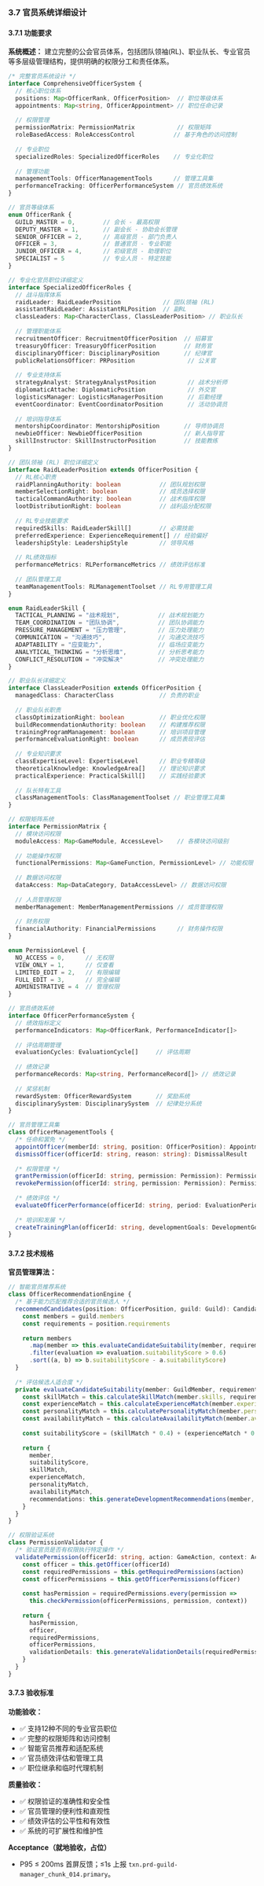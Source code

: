 ﻿---
PRD-ID: "PRD-GM-PRD-GUILD-MANAGER_CHUNK_014"
Title: "公会管理器PRD - 分片14"
Status: "Active"
Owner: "Product-Team"
Created: "2024-12-01T00:00:00Z"
Updated: "2025-08-22T00:00:00Z"
Version: "v1.2.0"
Priority: "High"
Risk: "Medium"
Depends-On:
  - "PRD-GM-BASE-ARCHITECTURE"
chunk: "14/24"
size: "8632 chars"
source: "PRD-Guild-Manager.md"
Arch-Refs: [CH01, CH02, CH03, CH04]
Test-Refs:
  - "tests/unit/guild-manager-chunk-014.spec.ts"
Monitors:
  - "txn.prd-guild-manager_chunk_014.primary"
SLO-Refs:
  - "UI_P95_100ms"
  - "EVENT_P95_50ms"
  - "CRASH_FREE_99.5"
ADRs: [ADR-0001, ADR-0002, ADR-0003, ADR-0004, ADR-0005, ADR-0007, ADR-0008]
Release_Gates:
  Quality_Gate:
    enabled: true
    threshold: "unit_test_coverage >= 80%"
    blockingFailures:
      - "test_failures"
      - "coverage_below_threshold"
    windowHours: 24
  Security_Gate:
    enabled: true
    threshold: "security_scan_passed == true"
    blockingFailures:
      - "security_vulnerabilities"
      - "dependency_vulnerabilities"
    windowHours: 12
  Performance_Gate:
    enabled: true
    threshold: "p95_response_time <= 100ms"
    blockingFailures:
      - "performance_regression"
      - "memory_leaks"
    windowHours: 6
  Acceptance_Gate:
    enabled: true
    threshold: "acceptance_criteria_met >= 95%"
    blockingFailures:
      - "acceptance_test_failures"
      - "user_story_incomplete"
    windowHours: 48
  API_Contract_Gate:
    enabled: true
    threshold: "api_contract_compliance >= 100%"
    blockingFailures:
      - "contract_violations"
      - "breaking_changes"
    windowHours: 12
  Sentry_Release_Health_Gate:
    enabled: true
    threshold: "crash_free_users >= 99.5% AND crash_free_sessions >= 99.9%"
    blockingFailures:
      - "crash_free_threshold_violation"
      - "insufficient_adoption_data" 
      - "release_health_regression"
    windowHours: 24
    params:
      sloRef: "CRASH_FREE_99.5"
      thresholds:
        crashFreeUsers: 99.5
        crashFreeSessions: 99.9
        minAdoptionPercent: 25
        durationHours: 24

Security_Policies:
  permissions:
    read:
      - "guild-member"
      - "guild-officer"
      - "guild-master"
    write:
      - "guild-officer"
      - "guild-master"
    admin:
      - "guild-master"
      - "system-admin"
  cspNotes: "Electron CSP: default-src 'self'; script-src 'self'; object-src 'none'; base-uri 'self'; connect-src 'self' https://api.${PRODUCT_DOMAIN}; style-src 'self' 'nonce-${NONCE_PLACEHOLDER}'; img-src 'self' data: https: ; font-src 'self'"
Traceability_Matrix:
  requirementTags:
    - "guild-management"
    - "user-experience"
    - "performance"
  acceptance:
    functional: "功能需求100%实现"
    performance: "性能指标达到SLO要求"
    security: "安全要求完全满足"
    usability: "用户体验达到设计标准"
  evidence:
    implementation: "源代码实现"
    testing: "自动化测试覆盖"
    documentation: "技术文档完备"
    validation: "用户验收确认"
  businessAcceptance:
    userStoryCompletion: "用户故事100%完成"
    businessRulesValidation: "业务规则验证通过"
    stakeholderApproval: "利益相关者确认"
---

### 3.7 官员系统详细设计

#### 3.7.1 功能要求

**系统概述：**
建立完整的公会官员体系，包括团队领袖(RL)、职业队长、专业官员等多层级管理结构，提供明确的权限分工和责任体系。

```typescript
/* 完整官员系统设计 */
interface ComprehensiveOfficerSystem {
  // 核心职位体系
  positions: Map<OfficerRank, OfficerPosition>  // 职位等级体系
  appointments: Map<string, OfficerAppointment> // 职位任命记录
  
  // 权限管理
  permissionMatrix: PermissionMatrix            // 权限矩阵
  roleBasedAccess: RoleAccessControl           // 基于角色的访问控制
  
  // 专业职位
  specializedRoles: SpecializedOfficerRoles    // 专业化职位
  
  // 管理功能
  managementTools: OfficerManagementTools      // 管理工具集
  performanceTracking: OfficerPerformanceSystem // 官员绩效系统
}

// 官员等级体系
enum OfficerRank {
  GUILD_MASTER = 0,        // 会长 - 最高权限
  DEPUTY_MASTER = 1,       // 副会长 - 协助会长管理
  SENIOR_OFFICER = 2,      // 高级官员 - 部门负责人
  OFFICER = 3,             // 普通官员 - 专业职能
  JUNIOR_OFFICER = 4,      // 初级官员 - 助理职位
  SPECIALIST = 5           // 专业人员 - 特定技能
}

// 专业化官员职位详细定义
interface SpecializedOfficerRoles {
  // 战斗指挥体系
  raidLeader: RaidLeaderPosition            // 团队领袖 (RL)
  assistantRaidLeader: AssistantRLPosition  // 副RL
  classLeaders: Map<CharacterClass, ClassLeaderPosition> // 职业队长
  
  // 管理职能体系  
  recruitmentOfficer: RecruitmentOfficerPosition  // 招募官
  treasuryOfficer: TreasuryOfficerPosition        // 财务官
  disciplinaryOfficer: DisciplinaryPosition       // 纪律官
  publicRelationsOfficer: PRPosition               // 公关官
  
  // 专业支持体系
  strategyAnalyst: StrategyAnalystPosition         // 战术分析师
  diplomaticAttache: DiplomaticPosition            // 外交官
  logisticsManager: LogisticsManagerPosition       // 后勤经理
  eventCoordinator: EventCoordinatorPosition       // 活动协调员
  
  // 培训指导体系
  mentorshipCoordinator: MentorshipPosition       // 导师协调员
  newbieOfficer: NewbieOfficerPosition            // 新人指导官
  skillInstructor: SkillInstructorPosition        // 技能教练
}

// 团队领袖 (RL) 职位详细定义
interface RaidLeaderPosition extends OfficerPosition {
  // RL核心职责
  raidPlanningAuthority: boolean           // 团队规划权限
  memberSelectionRight: boolean            // 成员选择权限
  tacticalCommandAuthority: boolean        // 战术指挥权限
  lootDistributionRight: boolean           // 战利品分配权限
  
  // RL专业技能要求
  requiredSkills: RaidLeaderSkill[]        // 必需技能
  preferredExperience: ExperienceRequirement[] // 经验偏好
  leadershipStyle: LeadershipStyle         // 领导风格
  
  // RL绩效指标
  performanceMetrics: RLPerformanceMetrics // 绩效评估标准
  
  // 团队管理工具
  teamManagementTools: RLManagementToolset // RL专用管理工具
}

enum RaidLeaderSkill {
  TACTICAL_PLANNING = "战术规划",           // 战术规划能力
  TEAM_COORDINATION = "团队协调",           // 团队协调能力
  PRESSURE_MANAGEMENT = "压力管理",         // 压力处理能力
  COMMUNICATION = "沟通技巧",               // 沟通交流技巧
  ADAPTABILITY = "应变能力",                // 临场应变能力
  ANALYTICAL_THINKING = "分析思维",         // 分析思考能力
  CONFLICT_RESOLUTION = "冲突解决"          // 冲突处理能力
}

// 职业队长详细定义
interface ClassLeaderPosition extends OfficerPosition {
  managedClass: CharacterClass             // 负责的职业
  
  // 职业队长职责
  classOptimizationRight: boolean          // 职业优化权限
  buildRecommendationAuthority: boolean    // 构建推荐权限
  trainingProgramManagement: boolean       // 培训项目管理
  performanceEvaluationRight: boolean      // 成员表现评估
  
  // 专业知识要求
  classExpertiseLevel: ExpertiseLevel      // 职业专精等级
  theoreticalKnowledge: KnowledgeArea[]    // 理论知识要求
  practicalExperience: PracticalSkill[]    // 实践经验要求
  
  // 队长特有工具
  classManagementTools: ClassManagementToolset // 职业管理工具集
}

// 权限矩阵系统
interface PermissionMatrix {
  // 模块访问权限
  moduleAccess: Map<GameModule, AccessLevel>    // 各模块访问级别
  
  // 功能操作权限
  functionalPermissions: Map<GameFunction, PermissionLevel> // 功能权限
  
  // 数据访问权限
  dataAccess: Map<DataCategory, DataAccessLevel> // 数据访问权限
  
  // 人员管理权限
  memberManagement: MemberManagementPermissions // 成员管理权限
  
  // 财务权限
  financialAuthority: FinancialPermissions      // 财务操作权限
}

enum PermissionLevel {
  NO_ACCESS = 0,      // 无权限
  VIEW_ONLY = 1,      // 仅查看
  LIMITED_EDIT = 2,   // 有限编辑
  FULL_EDIT = 3,      // 完全编辑
  ADMINISTRATIVE = 4  // 管理权限
}

// 官员绩效系统
interface OfficerPerformanceSystem {
  // 绩效指标定义
  performanceIndicators: Map<OfficerRank, PerformanceIndicator[]>
  
  // 评估周期管理
  evaluationCycles: EvaluationCycle[]     // 评估周期
  
  // 绩效记录
  performanceRecords: Map<string, PerformanceRecord[]> // 绩效记录
  
  // 奖惩机制
  rewardSystem: OfficerRewardSystem       // 奖励系统
  disciplinarySystem: DisciplinarySystem  // 纪律处分系统
}

// 官员管理工具集
class OfficerManagementTools {
  /* 任命和罢免 */
  appointOfficer(memberId: string, position: OfficerPosition): AppointmentResult
  dismissOfficer(officerId: string, reason: string): DismissalResult
  
  /* 权限管理 */
  grantPermission(officerId: string, permission: Permission): PermissionResult
  revokePermission(officerId: string, permission: Permission): PermissionResult
  
  /* 绩效评估 */
  evaluateOfficerPerformance(officerId: string, period: EvaluationPeriod): PerformanceEvaluation
  
  /* 培训和发展 */
  createTrainingPlan(officerId: string, developmentGoals: DevelopmentGoal[]): TrainingPlan
}
```

#### 3.7.2 技术规格

**官员管理算法：**
```typescript
// 智能官员推荐系统
class OfficerRecommendationEngine {
  /* 基于能力匹配推荐合适的官员候选人 */
  recommendCandidates(position: OfficerPosition, guild: Guild): CandidateRecommendation[] {
    const members = guild.members
    const requirements = position.requirements
    
    return members
      .map(member => this.evaluateCandidateSuitability(member, requirements))
      .filter(evaluation => evaluation.suitabilityScore > 0.6)
      .sort((a, b) => b.suitabilityScore - a.suitabilityScore)
  }
  
  /* 评估候选人适合度 */
  private evaluateCandidateSuitability(member: GuildMember, requirements: PositionRequirements): CandidateEvaluation {
    const skillMatch = this.calculateSkillMatch(member.skills, requirements.requiredSkills)
    const experienceMatch = this.calculateExperienceMatch(member.experience, requirements.minimumExperience)
    const personalityMatch = this.calculatePersonalityMatch(member.personality, requirements.preferredPersonality)
    const availabilityMatch = this.calculateAvailabilityMatch(member.availability, requirements.timeCommitment)
    
    const suitabilityScore = (skillMatch * 0.4) + (experienceMatch * 0.3) + (personalityMatch * 0.2) + (availabilityMatch * 0.1)
    
    return {
      member,
      suitabilityScore,
      skillMatch,
      experienceMatch,
      personalityMatch,
      availabilityMatch,
      recommendations: this.generateDevelopmentRecommendations(member, requirements)
    }
  }
}

// 权限验证系统
class PermissionValidator {
  /* 验证官员是否有权限执行特定操作 */
  validatePermission(officerId: string, action: GameAction, context: ActionContext): PermissionValidationResult {
    const officer = this.getOfficer(officerId)
    const requiredPermissions = this.getRequiredPermissions(action)
    const officerPermissions = this.getOfficerPermissions(officer)
    
    const hasPermission = requiredPermissions.every(permission => 
      this.checkPermission(officerPermissions, permission, context))
    
    return {
      hasPermission,
      officer,
      requiredPermissions,
      officerPermissions,
      validationDetails: this.generateValidationDetails(requiredPermissions, officerPermissions)
    }
  }
}
```

#### 3.7.3 验收标准
**功能验收：**
- ✅ 支持12种不同的专业官员职位
- ✅ 完整的权限矩阵和访问控制
- ✅ 智能官员推荐和适配系统
- ✅ 官员绩效评估和管理工具
- ✅ 职位继承和临时代理机制

**质量验收：**
- ✅ 权限验证的准确性和安全性
- ✅ 官员管理的便利性和直观性
- ✅ 绩效评估的公平性和有效性
- ✅ 系统的可扩展性和维护性

**Acceptance（就地验收，占位）**
- P95 ≤ 200ms 首屏反馈；≤1s 上报 `txn.prd-guild-manager_chunk_014.primary`。